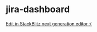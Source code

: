 # jira-dashboard

[Edit in StackBlitz next generation editor ⚡️](https://stackblitz.com/~/github.com/money280497/jira-dashboard)